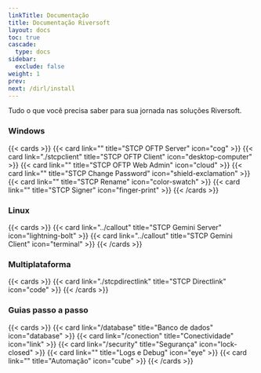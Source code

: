 ```yaml
---
linkTitle: Documentação
title: Documentação Riversoft
layout: docs
toc: true
cascade:
  type: docs
sidebar:
  exclude: false
weight: 1
prev:
next: /dirl/install
---
```


Tudo o que você precisa saber para sua jornada nas soluções Riversoft.

### Windows
{{< cards >}}
  {{< card link="" title="STCP OFTP Server" icon="cog" >}}
  {{< card link="./stcpclient" title="STCP OFTP Client" icon="desktop-computer" >}}
  {{< card link="" title="STCP OFTP Web Admin" icon="cloud" >}}
  {{< card link="" title="STCP Change Password" icon="shield-exclamation" >}}
  {{< card link="" title="STCP Rename" icon="color-swatch" >}}
  {{< card link="" title="STCP Signer" icon="finger-print" >}}
{{< /cards >}}

### Linux
{{< cards >}}
  {{< card link="../callout" title="STCP Gemini Server" icon="lightning-bolt" >}}
  {{< card link="../callout" title="STCP Gemini Client" icon="terminal" >}}
{{< /cards >}}

### Multiplataforma
{{< cards >}}
  {{< card link="./stcpdirectlink" title="STCP Directlink" icon="code" >}}
{{< /cards >}}

### Guias passo a passo
{{< cards >}}
  {{< card link="/database" title="Banco de dados" icon="database" >}}
  {{< card link="/conection" title="Conectividade" icon="link" >}}
  {{< card link="/security" title="Segurança" icon="lock-closed" >}}
  {{< card link="" title="Logs e Debug" icon="eye" >}}
  {{< card link="" title="Automação" icon="cube" >}}
{{< /cards >}}



